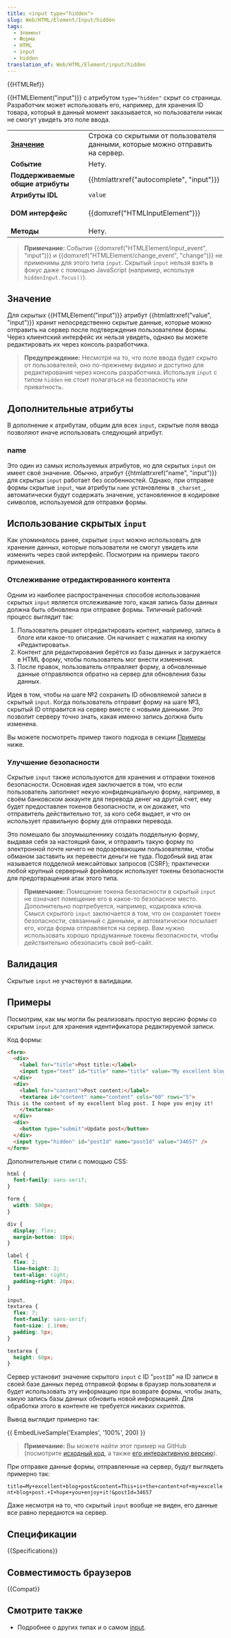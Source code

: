 ```yaml
---
title: <input type="hidden">
slug: Web/HTML/Element/Input/hidden
tags:
  - Элемент
  - Форма
  - HTML
  - input
  - hidden
translation_of: Web/HTML/Element/input/hidden
---
```


{{HTMLRef}}

{{HTMLElement("input")}} c атрибутом `type="hidden"` скрыт со страницы. Разработчик может использовать его, например, для хранения ID товара, который в данный момент заказывается, но пользователи никак не смогут увидеть это поле ввода.

<table class="properties">
  <tbody>
    <tr>
      <td><strong><a href="#Значение">Значение</a></strong></td>
      <td>
        Строка со скрытыми от пользователя данными,
        которые можно отправить на сервер.
      </td>
    </tr>
    <tr>
      <td><strong>Событие</strong></td>
      <td>Нету.</td>
    </tr>
    <tr>
      <td><strong>Поддерживаемые общие атрибуты</strong></td>
      <td>{{htmlattrxref("autocomplete", "input")}}</td>
    </tr>
    <tr>
      <td><strong>Атрибуты IDL</strong></td>
      <td><code>value</code></td>
    </tr>
    <tr>
      <td><strong>DOM интерфейс</strong></td>
      <td><p>{{domxref("HTMLInputElement")}}</p></td>
    </tr>
    <tr>
      <td><strong>Методы</strong></td>
      <td>Нету.</td>
    </tr>
  </tbody>
</table>

> **Примечание:** События {{domxref("HTMLElement/input_event", "input")}} и {{domxref("HTMLElement/change_event", "change")}} не применимы для этого типа `input`. Скрытый `input` нельзя взять в фокус даже с помощью JavaScript (например, используя `hiddenInput.focus()`).

## Значение

Для скрытых {{HTMLElement("input")}} атрибут {{htmlattrxref("value", "input")}} хранит непосредственно скрытые данные, которые можно отправить на сервер после подтверждения пользователем формы. Через клиентский интерфейс их нельзя увидеть, однако вы можете редактировать их через консоль разработчика.

> **Предупреждение:** Несмотря на то, что поле ввода будет скрыто от пользователей, оно по-прежнему видимо и доступно для редактирования через консоль разработчика. Используя `input` с типом `hidden` не стоит полагаться на безопасность или приватность.

## Дополнительные атрибуты

В дополнение к атрибутам, общим для всех `input`, скрытые поля ввода позволяют иначе использовать следующий атрибут.

### name

Это один из самых используемых атрибутов, но для скрытых `input` он имеет своё значение. Обычно, атрибут {{htmlattrxref("name", "input")}} для скрытых `input` работает без особенностей. Однако, при отправке формы скрытые `input`, чьи атрибуты `name` установлены в `_charset_`, автоматически будут содержать значение, установленное в кодировке символов, используемой для отправки формы.

## Использование скрытых `input`

Как упоминалось ранее, скрытые `input` можно использовать для хранение данных, которые пользователи не смогут увидеть или изменить через свой интерфейс. Посмотрим на примеры такого применения.

### Отслеживание отредактированного контента

Одним из наиболее распространенных способов использования скрытых `input` является отслеживание того, какая запись базы данных должна быть обновлена при отправке формы. Типичный рабочий процесс выглядит так:

1. Пользователь решает отредактировать контент, например, запись в блоге или какое-то описание. Он начинает с нажатия на кнопку «Редактировать».
2. Контент для редактирования берётся из базы данных и загружается в HTML форму, чтобы пользователь мог внести изменения.
3. После правок, пользователь отправляет форму, а обновленные данные отправляются обратно на сервер для обновления базы данных.

Идея в том, чтобы на шаге №2 сохранить ID обновляемой записи в скрытый `input`. Когда пользователь отправит форму на шаге №3, скрытый ID отправится на сервер вместе с новыми данными. Это позволит серверу точно знать, какая именно запись должна быть изменена.

Вы можете посмотреть пример такого подхода в секции [Примеры](#Примеры) ниже.

### Улучшение безопасности

Скрытые `input` также используются для хранения и отправки токенов безопасности. Основная идея заключается в том, что если пользователь заполняет некую конфиденциальную форму, например, в своём банковском аккаунте для перевода денег на другой счет, ему будет предоставлен токенов безопасности, и он докажет, что отправитель действительно тот, за кого себя выдает, и что он использует правильную форму для отправки перевода.

Это помешало бы злоумышленнику создать поддельную форму, выдавая себя за настоящий банк, и отправить такую форму по электронной почте ничего не подозревающим пользователям, чтобы обманом заставить их перевести деньги не туда. Подобный вид атак называется подделкой межсайтовых запросов (CSRF); практически любой крупный серверный фреймворк использует токены безопасности для предотвращения атак этого типа.

> **Примечание:** Помещение токена безопасности в скрытый `input` не означает помещение его в какое-то безопасное место. Дополнительно портребуется, например, кодировка ключа. Смысл скрытого `input` заключается в том, что он сохраняет токен безопасности, связанный с данными, и автоматически посылает его, когда форма отправляется на сервер. Вам нужно использовать хорошо продуманные токены безопасности, чтобы действительно обезопасить свой веб-сайт.

## Валидация

Скрытые `input` не участвуют в валидации.

## Примеры

Посмотрим, как мы могли бы реализовать простую версию формы со скрытым `input` для хранения идентификатора редактируемой записи.

Код формы:

```html
<form>
  <div>
    <label for="title">Post title:</label>
    <input type="text" id="title" name="title" value="My excellent blog post" />
  </div>
  <div>
    <label for="content">Post content:</label>
    <textarea id="content" name="content" cols="60" rows="5">
This is the content of my excellent blog post. I hope you enjoy it!
    </textarea>
  </div>
  <div>
    <button type="submit">Update post</button>
  </div>
  <input type="hidden" id="postId" name="postId" value="34657" />
</form>
```

Дополнительные стили с помощью CSS:

```css
html {
  font-family: sans-serif;
}

form {
  width: 500px;
}

div {
  display: flex;
  margin-bottom: 10px;
}

label {
  flex: 2;
  line-height: 2;
  text-align: right;
  padding-right: 20px;
}

input,
textarea {
  flex: 7;
  font-family: sans-serif;
  font-size: 1.1rem;
  padding: 5px;
}

textarea {
  height: 60px;
}
```

Сервер установит значение скрытого `input` с ID "`postID`" на ID записи в своей базе данных перед отправкой формы в браузер пользователя и будет использовать эту информацию при возврате формы, чтобы знать, какую запись базы данных обновить новой информацией. Для обработки этого в контенте не требуется никаких скриптов.

Вывод выглядит примерно так:

{{ EmbedLiveSample('Examples', '100%', 200) }}

> **Примечание:** Вы можете найти этот пример на GitHub (посмотрите [исходный код](https://github.com/mdn/learning-area/blob/main/html/forms/hidden-input-example/index.html), а также [его интерактивную версию](https://mdn.github.io/learning-area/html/forms/hidden-input-example/index.html)).

При отправке данные формы, отправленные на сервер, будут выглядеть примерно так:

`title=My+excellent+blog+post&content=This+is+the+content+of+my+excellent+blog+post.+I+hope+you+enjoy+it!&postId=34657`

Даже несмотря на то, что скрытый `input` вообще не виден, его данные все равно передаются на сервер.

## Спецификации

{{Specifications}}

## Совместимость браузеров

{{Compat}}

## Смотрите также

- Подробнее о других типах и о самом [input](/files/ru/web/html/element/input/).
